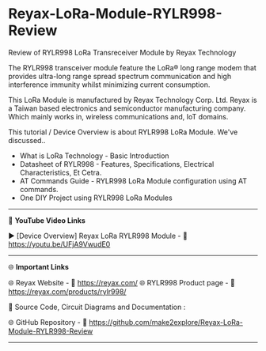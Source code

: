 # Reyax-LoRa-Module-RYLR998-Review
Review of RYLR998 LoRa Transreceiver Module by Reyax Technology

The RYLR998 transceiver module feature the LoRa® long range modem that provides ultra-long range spread spectrum communication and high interference immunity whilst minimizing current consumption.    

This LoRa Module is manufactured by Reyax Technology Corp. Ltd. Reyax is a Taiwan based electronics and semiconductor manufacturing company. Which mainly works in, wireless communications  and, IoT domains.  


This tutorial / Device Overview is about RYLR998 LoRa Module. We've discussed..  
- What is LoRa Technology - Basic Introduction  
- Datasheet of RYLR998 - Features, Specifications, Electrical Characteristics, Et Cetra.  
- AT Commands Guide - RYLR998 LoRa Module configuration using AT commands.  
- One DIY Project using RYLR998 LoRa Modules


------------------------------------------------------------------------------------------------------

📕 **YouTube Video Links**  

▶️ [Device Overview] Reyax LoRa RYLR998 Module - 🔗 https://youtu.be/UFjA9VwudE0  

-------------------------------------------------------------------------------------------------------
🌐 **Important Links**  
 
🌐 Reyax Website - 🔗 https://reyax.com/
🌐 RYLR998 Product page - 🔗 https://reyax.com/products/rylr998/

📜 Source Code, Circuit Diagrams and Documentation : 

🌐 GitHub Repository - 🔗 https://github.com/make2explore/Reyax-LoRa-Module-RYLR998-Review

------------------------------------------------------------------------------------------  